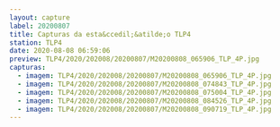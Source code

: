 ```yaml
---
layout: capture
label: 20200807
title: Capturas da esta&ccedil;&atilde;o TLP4
station: TLP4
date: 2020-08-08 06:59:06
preview: TLP4/2020/202008/20200807/M20200808_065906_TLP_4P.jpg
capturas:
  - imagem: TLP4/2020/202008/20200807/M20200808_065906_TLP_4P.jpg
  - imagem: TLP4/2020/202008/20200807/M20200808_074843_TLP_4P.jpg
  - imagem: TLP4/2020/202008/20200807/M20200808_075004_TLP_4P.jpg
  - imagem: TLP4/2020/202008/20200807/M20200808_084526_TLP_4P.jpg
  - imagem: TLP4/2020/202008/20200807/M20200808_090719_TLP_4P.jpg
---
```


